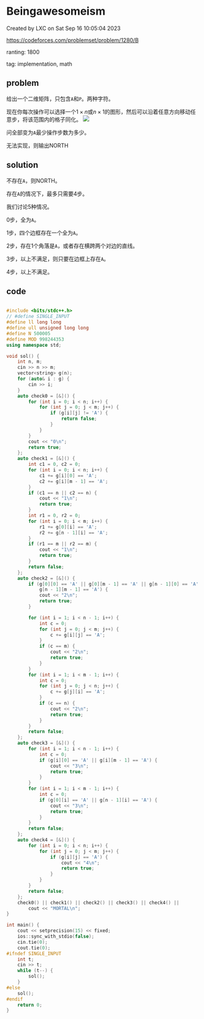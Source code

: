 # Beingawesomeism

Created by LXC on Sat Sep 16 10:05:04 2023

https://codeforces.com/problemset/problem/1280/B

ranting: 1800

tag: implementation, math

## problem

给出一个二维矩阵，只包含`A`和`P`。两种字符。

现在你每次操作可以选择一个$1\times n$或$n \times 1$的图形，然后可以沿着任意方向移动任意步，将该范围内的格子同化。
![](https://espresso.codeforces.com/5417185338bfaae1779d2924b2c740f9987d6dc2.png)

问全部变为`A`最少操作步数为多少。

无法实现，则输出NORTH

## solution

不存在`A`，则NORTH。

存在`A`的情况下，最多只需要4步。

我们讨论5种情况。

0步，全为`A`。

1步，四个边框存在一个全为`A`。

2步，存在1个角落是`A`，或者存在横跨两个对边的直线。

3步，以上不满足，则只要在边框上存在`A`。

4步，以上不满足。

## code

``` cpp

#include <bits/stdc++.h>
// #define SINGLE_INPUT
#define ll long long
#define ull unsigned long long
#define N 500005
#define MOD 998244353
using namespace std;

void sol() {
    int n, m;
    cin >> n >> m;
    vector<string> g(n);
    for (auto& i : g) {
        cin >> i;
    }
    auto check0 = [&]() {
        for (int i = 0; i < n; i++) {
            for (int j = 0; j < m; j++) {
                if (g[i][j] != 'A') {
                    return false;
                }
            }
        }
        cout << "0\n";
        return true;
    };
    auto check1 = [&]() {
        int c1 = 0, c2 = 0;
        for (int i = 0; i < n; i++) {
            c1 += g[i][0] == 'A';
            c2 += g[i][m - 1] == 'A';
        }
        if (c1 == n || c2 == n) {
            cout << "1\n";
            return true;
        }
        int r1 = 0, r2 = 0;
        for (int i = 0; i < m; i++) {
            r1 += g[0][i] == 'A';
            r2 += g[n - 1][i] == 'A';
        }
        if (r1 == m || r2 == m) {
            cout << "1\n";
            return true;
        }
        return false;
    };
    auto check2 = [&]() {
        if (g[0][0] == 'A' || g[0][m - 1] == 'A' || g[n - 1][0] == 'A' ||
            g[n - 1][m - 1] == 'A') {
            cout << "2\n";
            return true;
        }

        for (int i = 1; i < n - 1; i++) {
            int c = 0;
            for (int j = 0; j < m; j++) {
                c += g[i][j] == 'A';
            }
            if (c == m) {
                cout << "2\n";
                return true;
            }
        }
        for (int i = 1; i < m - 1; i++) {
            int c = 0;
            for (int j = 0; j < n; j++) {
                c += g[j][i] == 'A';
            }
            if (c == n) {
                cout << "2\n";
                return true;
            }
        }
        return false;
    };
    auto check3 = [&]() {
        for (int i = 1; i < n - 1; i++) {
            int c = 0;
            if (g[i][0] == 'A' || g[i][m - 1] == 'A') {
                cout << "3\n";
                return true;
            }
        }
        for (int i = 1; i < m - 1; i++) {
            int c = 0;
            if (g[0][i] == 'A' || g[n - 1][i] == 'A') {
                cout << "3\n";
                return true;
            }
        }
        return false;
    };
    auto check4 = [&]() {
        for (int i = 0; i < n; i++) {
            for (int j = 0; j < m; j++) {
                if (g[i][j] == 'A') {
                    cout << "4\n";
                    return true;
                }
            }
        }
        return false;
    };
    check0() || check1() || check2() || check3() || check4() ||
        cout << "MORTAL\n";
}

int main() {
    cout << setprecision(15) << fixed;
    ios::sync_with_stdio(false);
    cin.tie(0);
    cout.tie(0);
#ifndef SINGLE_INPUT
    int t;
    cin >> t;
    while (t--) {
        sol();
    }
#else
    sol();
#endif
    return 0;
}

```
